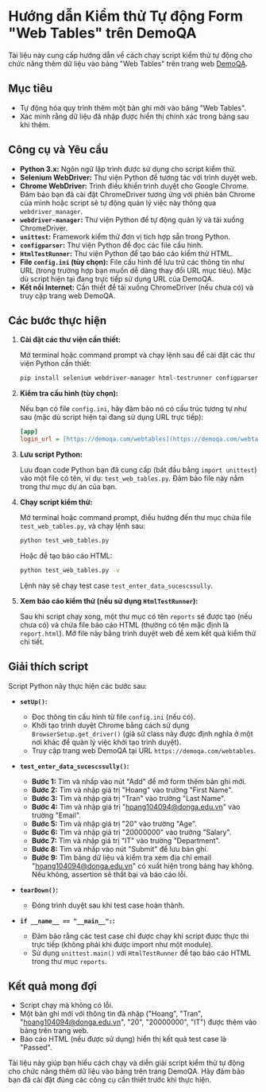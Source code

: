 # Hướng dẫn Kiểm thử Tự động Form "Web Tables" trên DemoQA

Tài liệu này cung cấp hướng dẫn về cách chạy script kiểm thử tự động cho chức năng thêm dữ liệu vào bảng "Web Tables" trên trang web [DemoQA](https://demoqa.com/webtables).

## Mục tiêu

* Tự động hóa quy trình thêm một bản ghi mới vào bảng "Web Tables".
* Xác minh rằng dữ liệu đã nhập được hiển thị chính xác trong bảng sau khi thêm.

## Công cụ và Yêu cầu

* **Python 3.x:** Ngôn ngữ lập trình được sử dụng cho script kiểm thử.
* **Selenium WebDriver:** Thư viện Python để tương tác với trình duyệt web.
* **Chrome WebDriver:** Trình điều khiển trình duyệt cho Google Chrome. Đảm bảo bạn đã cài đặt ChromeDriver tương ứng với phiên bản Chrome của mình hoặc script sẽ tự động quản lý việc này thông qua `webdriver_manager`.
* **`webdriver-manager`:** Thư viện Python để tự động quản lý và tải xuống ChromeDriver.
* **`unittest`:** Framework kiểm thử đơn vị tích hợp sẵn trong Python.
* **`configparser`:** Thư viện Python để đọc các file cấu hình.
* **`HtmlTestRunner`:** Thư viện Python để tạo báo cáo kiểm thử HTML.
* **File `config.ini` (tùy chọn):** File cấu hình để lưu trữ các thông tin như URL (trong trường hợp bạn muốn dễ dàng thay đổi URL mục tiêu). Mặc dù script hiện tại đang trực tiếp sử dụng URL của DemoQA.
* **Kết nối Internet:** Cần thiết để tải xuống ChromeDriver (nếu chưa có) và truy cập trang web DemoQA.

## Các bước thực hiện

1.  **Cài đặt các thư viện cần thiết:**

    Mở terminal hoặc command prompt và chạy lệnh sau để cài đặt các thư viện Python cần thiết:

    ```bash
    pip install selenium webdriver-manager html-testrunner configparser
    ```

2.  **Kiểm tra cấu hình (tùy chọn):**

    Nếu bạn có file `config.ini`, hãy đảm bảo nó có cấu trúc tương tự như sau (mặc dù script hiện tại đang sử dụng URL trực tiếp):

    ```ini
    [app]
    login_url = [https://demoqa.com/webtables](https://demoqa.com/webtables)
    ```

3.  **Lưu script Python:**

    Lưu đoạn code Python bạn đã cung cấp (bắt đầu bằng `import unittest`) vào một file có tên, ví dụ: `test_web_tables.py`. Đảm bảo file này nằm trong thư mục dự án của bạn.

4.  **Chạy script kiểm thử:**

    Mở terminal hoặc command prompt, điều hướng đến thư mục chứa file `test_web_tables.py`, và chạy lệnh sau:

    ```bash
    python test_web_tables.py
    ```

    Hoặc để tạo báo cáo HTML:

    ```bash
    python test_web_tables.py -v
    ```

    Lệnh này sẽ chạy test case `test_enter_data_sucescssully`.

5.  **Xem báo cáo kiểm thử (nếu sử dụng `HtmlTestRunner`):**

    Sau khi script chạy xong, một thư mục có tên `reports` sẽ được tạo (nếu chưa có) và chứa file báo cáo HTML (thường có tên mặc định là `report.html`). Mở file này bằng trình duyệt web để xem kết quả kiểm thử chi tiết.

## Giải thích script

Script Python này thực hiện các bước sau:

* **`setUp()`:**
    * Đọc thông tin cấu hình từ file `config.ini` (nếu có).
    * Khởi tạo trình duyệt Chrome bằng cách sử dụng `BrowserSetup.get_driver()` (giả sử class này được định nghĩa ở một nơi khác để quản lý việc khởi tạo trình duyệt).
    * Truy cập trang web DemoQA tại URL `https://demoqa.com/webtables`.

* **`test_enter_data_sucescssully()`:**
    * **Bước 1:** Tìm và nhấp vào nút "Add" để mở form thêm bản ghi mới.
    * **Bước 2:** Tìm và nhập giá trị "Hoang" vào trường "First Name".
    * **Bước 3:** Tìm và nhập giá trị "Tran" vào trường "Last Name".
    * **Bước 4:** Tìm và nhập giá trị "hoang104094@donga.edu.vn" vào trường "Email".
    * **Bước 5:** Tìm và nhập giá trị "20" vào trường "Age".
    * **Bước 6:** Tìm và nhập giá trị "20000000" vào trường "Salary".
    * **Bước 7:** Tìm và nhập giá trị "IT" vào trường "Department".
    * **Bước 8:** Tìm và nhấp vào nút "Submit" để lưu bản ghi.
    * **Bước 9:** Tìm bảng dữ liệu và kiểm tra xem địa chỉ email "hoang104094@donga.edu.vn" có xuất hiện trong bảng hay không. Nếu không, assertion sẽ thất bại và báo cáo lỗi.

* **`tearDown()`:**
    * Đóng trình duyệt sau khi test case hoàn thành.

* **`if __name__ == "__main__":`:**
    * Đảm bảo rằng các test case chỉ được chạy khi script được thực thi trực tiếp (không phải khi được import như một module).
    * Sử dụng `unittest.main()` với `HtmlTestRunner` để tạo báo cáo HTML trong thư mục `reports`.

## Kết quả mong đợi

* Script chạy mà không có lỗi.
* Một bản ghi mới với thông tin đã nhập ("Hoang", "Tran", "hoang104094@donga.edu.vn", "20", "20000000", "IT") được thêm vào bảng trên trang web.
* Báo cáo HTML (nếu được sử dụng) hiển thị kết quả test case là "Passed".

Tài liệu này giúp bạn hiểu cách chạy và diễn giải script kiểm thử tự động cho chức năng thêm dữ liệu vào bảng trên trang DemoQA. Hãy đảm bảo bạn đã cài đặt đúng các công cụ cần thiết trước khi thực hiện.
